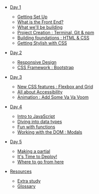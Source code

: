 * [Day 1]()
  * [Getting Set Up](./Day_1/getting_set_up.md)
  * [What is the Front End?](./Day_1/front_end.md)
  * [What we'll be building](./Day_1/wireframes.md)
  * [Project Creation : Terminal, Git & npm](./Day_1/project_setup.md)
  * [Building foundations : HTML & CSS](./Day_1/html1.md)
  * [Getting Stylish with CSS](/Day_1/css1.md)
* [Day 2]()
  * [Responsive Design](./Day_2/responsive.md)
  * [CSS Framework : Bootstrap](./Day_2/bootstrap.md)
* [Day 3]()
  * [New CSS features : Flexbox and Grid]()
  * [All about Accessibility]()
  * [Animation : Add Some Va Va Voom]()
* [Day 4]()
  * [Intro to JavaScript](./Day_4/intro_to_js.md)
  * [Diving into data types]()
  * [Fun with functions]()
  * [Working with the DOM : Modals]()
* [Day 5]()
  * [Making a partial](./Day_5/partials.md)
  * [It's Time to Deploy!](./Day_5/deploy.md)
  * [Where to go from here]()


* [Resources]()
  * [Extra study]()
  * [Glossary](./Resources/glossary/glossary.md)